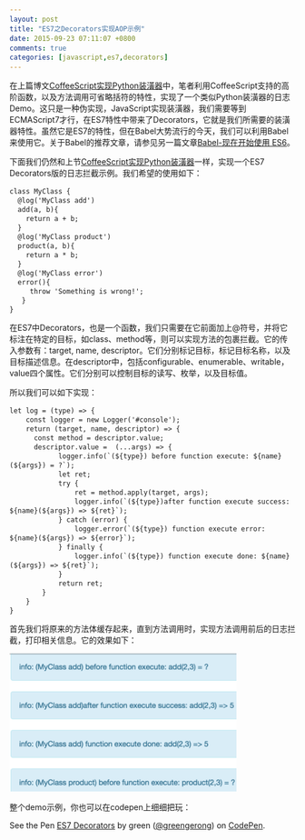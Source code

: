 ```yaml
---
layout: post
title: "ES7之Decorators实现AOP示例"
date: 2015-09-23 07:11:07 +0800
comments: true
categories: [javascript,es7,decorators]
---
```

在上篇博文[CoffeeScript实现Python装潢器](http://greengerong.com/blog/2015/09/22/coffeescript-shi-xian-python-zhuang-huang-qi/)中，笔者利用CoffeeScript支持的高阶函数，以及方法调用可省略括符的特性，实现了一个类似Python装潢器的日志Demo。这只是一种伪实现，JavaScript实现装潢器，我们需要等到ECMAScript7才行，在ES7特性中带来了Decorators，它就是我们所需要的装潢器特性。虽然它是ES7的特性，但在Babel大势流行的今天，我们可以利用Babel来使用它。关于Babel的推荐文章，请参见另一篇文章[Babel-现在开始使用 ES6](http://greengerong.com/blog/2015/03/22/babel-kai-shi-es6ti-yan/)。

下面我们仍然和上节[CoffeeScript实现Python装潢器](http://greengerong.com/blog/2015/09/22/coffeescript-shi-xian-python-zhuang-huang-qi/)一样，实现一个ES7 Decorators版的日志拦截示例。我们希望的使用如下：

	class MyClass {
	  @log('MyClass add')
	  add(a, b){
	    return a + b;
	  }
	  @log('MyClass product')
	  product(a, b){
	    return a * b;
	  }
	  @log('MyClass error')
	  error(){
	     throw 'Something is wrong!';
	   }
	}

在ES7中Decorators，也是一个函数，我们只需要在它前面加上@符号，并将它标注在特定的目标，如class、method等，则可以实现方法的包裹拦截。它的传入参数有：target, name, descriptor。它们分别标记目标，标记目标名称，以及目标描述信息。在descriptor中，包括configurable、enumerable、writable，value四个属性。它们分别可以控制目标的读写、枚举，以及目标值。

所以我们可以如下实现：

	let log = (type) => {
	    const logger = new Logger('#console');
	    return (target, name, descriptor) => {
	      const method = descriptor.value;
	      descriptor.value =  (...args) => {
	            logger.info(`(${type}) before function execute: ${name}(${args}) = ?`);
	            let ret;
	            try {
	                ret = method.apply(target, args);
	                logger.info(`(${type})after function execute success: ${name}(${args}) => ${ret}`);
	            } catch (error) {
	                logger.error(`(${type}) function execute error: ${name}(${args}) => ${error}`);
	            } finally {
	                logger.info(`(${type}) function execute done: ${name}(${args}) => ${ret}`);
	            }
	            return ret;
	        }
	    }
	}

首先我们将原来的方法体缓存起来，直到方法调用时，实现方法调用前后的日志拦截，打印相关信息。它的效果如下：

![es7 decorators log aop](/images/blog_img/es7-decorators-log-aop.png)

整个demo示例，你也可以在codepen上细细把玩：

<p data-height="350" data-theme-id="0" data-slug-hash="epzbMV" data-default-tab="result" data-user="greengerong" class='codepen'>See the Pen <a href='http://codepen.io/greengerong/pen/epzbMV/'>ES7 Decorators</a> by green (<a href='http://codepen.io/greengerong'>@greengerong</a>) on <a href='http://codepen.io'>CodePen</a>.</p>
<script async src="//assets.codepen.io/assets/embed/ei.js"></script>

